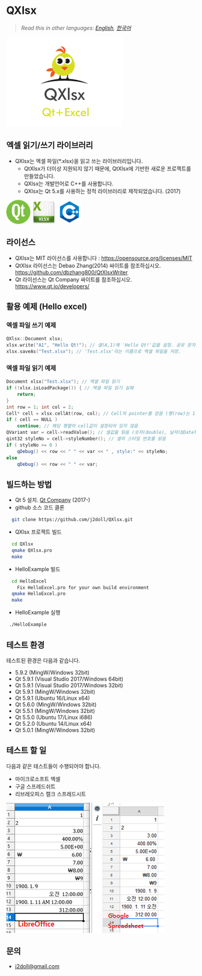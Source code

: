 # QXlsx

> *Read this in other languages: [English](README.md), [한국어](README.ko.md)*

![](markdown.data/IMG_0016.PNG)

## 엑셀 읽기/쓰기 라이브러리
* QXlsx는 엑셀 파일(*.xlsx)을 읽고 쓰는 라이브러리입니다.
  * QtXlsx가 더이상 지원되지 않기 때문에, QtXlsx에 기반한 새로운 프로젝트를 만들었습니다.
  * QXlsx는 개발언어로 C++를 사용합니다.
  * QXlsx는 Qt 5.x를 사용하는 정적 라이브러리로 제작되었습니다. (2017)

<img src="./markdown.data/qt-64.png" width="64" height="64" /> <img src="./markdown.data/XLSX-64.png" width="64" height="64" /> <img src="./markdown.data/cxx.png" width="64" height="64" />

## 라이선스
* QXlsx는 MIT 라이선스를 사용합니다 : https://opensource.org/licenses/MIT
* QtXlsx 라이선스는 Debao Zhang(2014) 싸이트를 참조하십시오.  https://github.com/dbzhang800/QtXlsxWriter
* Qt 라이선스는 Qt Company 싸이트를 참조하십시오. https://www.qt.io/developers/

## 활용 예제 (Hello excel)

### 엑셀 파일 쓰기 예제
```cpp
QXlsx::Document xlsx;
xlsx.write("A1", "Hello Qt!"); // 셀(A,1)에 'Hello Qt!'값을 설정. 공유 문자열 타입으로 설정됨.
xlsx.saveAs("Test.xlsx"); // 'Test.xlsx'라는 이름으로 엑셀 파일을 저장.
```

### 엑셀 파일 읽기 예제
```cpp
Document xlsx("Test.xlsx"); // 엑셀 파일 읽기
if (!xlsx.isLoadPackage()) { // 엑셀 파일 읽기 실패
	return;
}
int row = 1; int col = 2;
Cell* cell = xlsx.cellAt(row, col); // Cell의 pointer를 얻음 (행(row)는 1번째, 열(column)은 2번째)
if ( cell == NULL )
	continue; // 해당 행렬의 cell값이 설정되어 있지 않음
QVariant var = cell->readValue(); // 셀값을 읽음 (숫자(double), 날자(QDateTime), 문자열(QString) ...)
qint32 styleNo = cell->styleNumber(); // 셀의 스타일 번호를 읽음
if ( styleNo >= 0 )
	qDebug() << row << " " << var << " , style:" << styleNo;
else
	qDebug() << row << " " << var;
```

## 빌드하는 방법
* Qt 5 설치. [Qt Company](https://www.qt.io) (2017-)
* github 소스 코드 클론
```sh
  git clone https://github.com/j2doll/QXlsx.git
```
* QXlsx 프로젝트 빌드
```sh
  cd QXlsx
  qmake QXlsx.pro
  make
```
* HelloExample 빌드
```sh
  cd HelloExcel
    Fix HelloExcel.pro for your own build environment 
  qmake HelloExcel.pro
  make
```
* HelloExample 실행
```sh
 ./HelloExample
```

## 테스트 환경
테스트된 환경은 다음과 같습니다.
- 5.9.2 (MingW/Windows 32bit)
- Qt 5.9.1 (Visual Studio 2017/Windows 64bit)
- Qt 5.9.1 (Visual Studio 2017/Windows 32bit)
- Qt 5.9.1 (MingW/Windows 32bit)
- Qt 5.9.1 (Ubuntu 16/Linux x64)
- Qt 5.6.0 (MingW/Windows 32bit)
- Qt 5.5.1 (MingW/Windows 32bit)
- Qt 5.5.0 (Ubuntu 17/Linux i686)
- Qt 5.2.0 (Ubuntu 14/Linux x64)
- Qt 5.0.1 (MingW/Windows 32bit)

## 테스트 할 일
다음과 같은 테스트들이 수행되어야 합니다.
- 마이크로소프트 엑셀
- 구글 스프레드쉬트
- 리브레오피스 캘크 스프레드시트

![](markdown.data/LibreOffice-Google-XLSX.png)

## 문의
* j2doll@gmail.com
